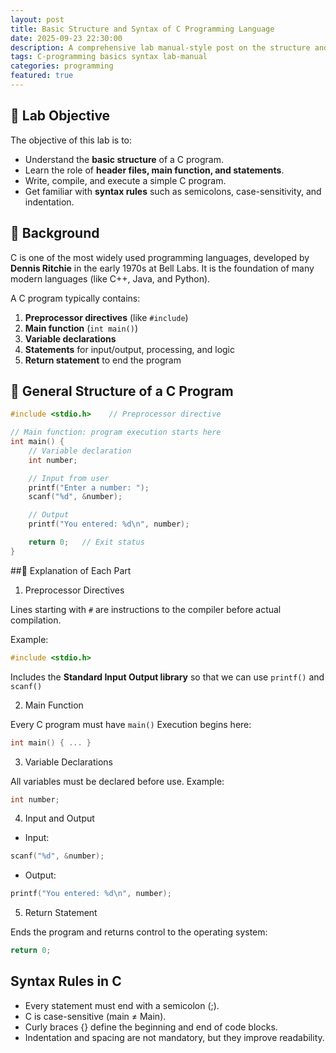 ```yaml
---
layout: post
title: Basic Structure and Syntax of C Programming Language
date: 2025-09-23 22:30:00
description: A comprehensive lab manual-style post on the structure and syntax of C language
tags: C-programming basics syntax lab-manual
categories: programming
featured: true
---
```


## 🎯 Lab Objective
The objective of this lab is to:
- Understand the **basic structure** of a C program.
- Learn the role of **header files, main function, and statements**.
- Write, compile, and execute a simple C program.
- Get familiar with **syntax rules** such as semicolons, case-sensitivity, and indentation.


## 📖 Background
C is one of the most widely used programming languages, developed by **Dennis Ritchie** in the early 1970s at Bell Labs. It is the foundation of many modern languages (like C++, Java, and Python).

A C program typically contains:
1.  **Preprocessor directives** (like `#include`)
2.  **Main function** (`int main()`)
3.  **Variable declarations**
4.  **Statements** for input/output, processing, and logic
5.  **Return statement** to end the program

## 🧩 General Structure of a C Program

```c
#include <stdio.h>    // Preprocessor directive

// Main function: program execution starts here
int main() {
    // Variable declaration
    int number;

    // Input from user
    printf("Enter a number: ");
    scanf("%d", &number);

    // Output
    printf("You entered: %d\n", number);

    return 0;   // Exit status
}
```

##🔎 Explanation of Each Part
1. Preprocessor Directives

Lines starting with `#` are instructions to the compiler before actual compilation.

Example: 
```c
#include <stdio.h>    
```
Includes the **Standard Input Output library** so that we can use `printf()` and `scanf()` 

2. Main Function

Every C program must have `main()` 
Execution begins here:
```c
int main() { ... } 
```
3. Variable Declarations

All variables must be declared before use.
Example:
```c
int number;
```
4. Input and Output

- Input:
```c
scanf("%d", &number);
```
- Output:
```c
printf("You entered: %d\n", number);
```
5. Return Statement

Ends the program and returns control to the operating system:
```c
return 0;
```

## Syntax Rules in C

- Every statement must end with a semicolon (;).
- C is case-sensitive (main ≠ Main).
- Curly braces {} define the beginning and end of code blocks.
- Indentation and spacing are not mandatory, but they improve readability.
